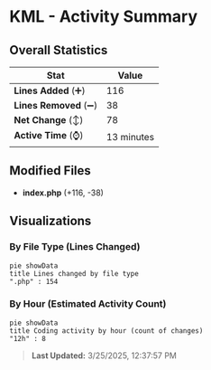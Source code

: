 # KML - Activity Summary 

## Overall Statistics

| Stat                   | Value                                                             |
| ---------------------- | ----------------------------------------------------------------- |
| **Lines Added** (➕)   | 116                                          |
| **Lines Removed** (➖) | 38                                        |
| **Net Change** (↕)    | 78                |
| **Active Time** (⌚)   | 13 minutes |


## Modified Files
- **index.php** (+116, -38)

## Visualizations

### By File Type (Lines Changed)

```mermaid
pie showData
title Lines changed by file type
".php" : 154
```

### By Hour (Estimated Activity Count)

```mermaid
pie showData
title Coding activity by hour (count of changes)
"12h" : 8
```


> **Last Updated:** 3/25/2025, 12:37:57 PM